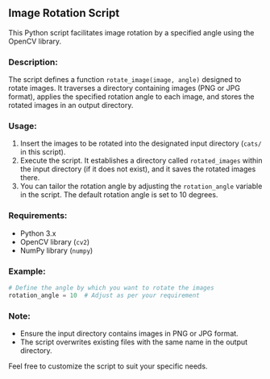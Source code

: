 ## Image Rotation Script

This Python script facilitates image rotation by a specified angle using the OpenCV library. 

### Description:
The script defines a function `rotate_image(image, angle)` designed to rotate images. It traverses a directory containing images (PNG or JPG format), applies the specified rotation angle to each image, and stores the rotated images in an output directory.

### Usage:
1. Insert the images to be rotated into the designated input directory (`cats/` in this script).
2. Execute the script. It establishes a directory called `rotated_images` within the input directory (if it does not exist), and it saves the rotated images there.
3. You can tailor the rotation angle by adjusting the `rotation_angle` variable in the script. The default rotation angle is set to 10 degrees.

### Requirements:
- Python 3.x
- OpenCV library (`cv2`)
- NumPy library (`numpy`)

### Example:
```python
# Define the angle by which you want to rotate the images
rotation_angle = 10  # Adjust as per your requirement
```

### Note:
- Ensure the input directory contains images in PNG or JPG format.
- The script overwrites existing files with the same name in the output directory.

Feel free to customize the script to suit your specific needs.

